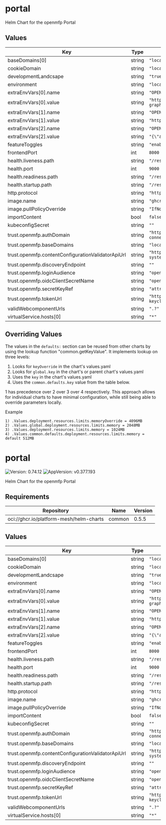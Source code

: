 # portal

Helm Chart for the openmfp Portal

## Values
| Key | Type | Default | Description |
|-----|------|---------|-------------|
| baseDomains[0] | string | `"localhost"` |  |
| cookieDomain | string | `"localhost"` |  |
| developmentLandcsape | string | `"true"` |  |
| environment | string | `"local"` |  |
| extraEnvVars[0].name | string | `"OPENMFP_PORTAL_CONTEXT_CRD_GATEWAY_API_URL"` |  |
| extraEnvVars[0].value | string | `"https://${org-subdomain}portal.dev.local:8443/api/kubernetes-graphql-gateway/root:orgs:${org-name}/graphql"` |  |
| extraEnvVars[1].name | string | `"OPENMFP_PORTAL_CONTEXT_IAM_SERVICE_API_URL"` |  |
| extraEnvVars[1].value | string | `"https://portal.dev.local:8443/iam/query"` |  |
| extraEnvVars[2].name | string | `"OPENMFP_PORTAL_CONTEXT_IAM_ENTITY_CONFIG"` |  |
| extraEnvVars[2].value | string | `"{\"account\":{\"contextProperty\":\"entityId\"}}"` |  |
| featureToggles | string | `"enableSessionAutoRefresh=true"` |  |
| frontendPort | int | `8000` |  |
| health.liveness.path | string | `"/rest/health"` |  |
| health.port | int | `9000` |  |
| health.readiness.path | string | `"/rest/health"` |  |
| health.startup.path | string | `"/rest/health"` |  |
| http.protocol | string | `"http"` |  |
| image.name | string | `"ghcr.io/platform-mesh/portal"` |  |
| image.pullPolicyOverride | string | `"IfNotPresent"` |  |
| importContent | bool | `false` |  |
| kubeconfigSecret | string | `""` |  |
| trust.openmfp.authDomain | string | `"http://localhost:8000/keycloak/realms/openmfp/protocol/openid-connect/auth"` |  |
| trust.openmfp.baseDomains | string | `"localhost"` |  |
| trust.openmfp.contentConfigurationValidatorApiUrl | string | `"http://openmfp-extension-manager-operator-server.openmfp-system.svc.cluster.local:8088/validate"` |  |
| trust.openmfp.discoveryEndpoint | string | `""` |  |
| trust.openmfp.loginAudience | string | `"openmfp"` |  |
| trust.openmfp.oidcClientSecretName | string | `"openmfp-client"` |  |
| trust.openmfp.secretKeyRef | string | `"attribute.client_secret"` |  |
| trust.openmfp.tokenUrl | string | `"http://openmfp-keycloak/keycloak/realms/openmfp/protocol/openid-connect/token"` |  |
| validWebcomponentUrls | string | `".?"` |  |
| virtualService.hosts[0] | string | `"*"` |  |

## Overriding Values

The values in the `defaults:` section can be reused from other charts by using the lookup function "common.getKeyValue". It implements lookup on three levels:

1. Looks for `keyOverride` in the chart's values.yaml
2. Looks for `global.key` in the chart's or parent chart's values.yaml
3. Uses the `key` in the chart's values.yaml
4. Uses the `common.defaults.key` value from the table below.

1 has precedence over 2 over 3 over 4 respectively. This approach allows for individual charts to have minimal configuration, while still being able to override parameters locally.

Example
```
1) .Values.deployment.resources.limits.memoryOverride = 4096MB
2) .Values.global.deployment.resources.limits.memory = 2048MB
3) .Values.deployment.resources.limits.memory = 1024MB
4) .Values.common.defaults.deployment.resources.limits.memory = default 512MB
```
# portal

![Version: 0.74.12](https://img.shields.io/badge/Version-0.74.12-informational?style=flat-square) ![AppVersion: v0.377.193](https://img.shields.io/badge/AppVersion-v0.377.193-informational?style=flat-square)

Helm Chart for the openmfp Portal

## Requirements

| Repository | Name | Version |
|------------|------|---------|
| oci://ghcr.io/platform-mesh/helm-charts | common | 0.5.5 |

## Values

| Key | Type | Default | Description |
|-----|------|---------|-------------|
| baseDomains[0] | string | `"localhost"` |  |
| cookieDomain | string | `"localhost"` |  |
| developmentLandcsape | string | `"true"` |  |
| environment | string | `"local"` |  |
| extraEnvVars[0].name | string | `"OPENMFP_PORTAL_CONTEXT_CRD_GATEWAY_API_URL"` |  |
| extraEnvVars[0].value | string | `"https://${org-subdomain}portal.dev.local:8443/api/kubernetes-graphql-gateway/root:orgs:${org-name}/graphql"` |  |
| extraEnvVars[1].name | string | `"OPENMFP_PORTAL_CONTEXT_IAM_SERVICE_API_URL"` |  |
| extraEnvVars[1].value | string | `"https://portal.dev.local:8443/iam/query"` |  |
| extraEnvVars[2].name | string | `"OPENMFP_PORTAL_CONTEXT_IAM_ENTITY_CONFIG"` |  |
| extraEnvVars[2].value | string | `"{\"account\":{\"contextProperty\":\"entityId\"}}"` |  |
| featureToggles | string | `"enableSessionAutoRefresh=true"` |  |
| frontendPort | int | `8000` |  |
| health.liveness.path | string | `"/rest/health"` |  |
| health.port | int | `9000` |  |
| health.readiness.path | string | `"/rest/health"` |  |
| health.startup.path | string | `"/rest/health"` |  |
| http.protocol | string | `"http"` |  |
| image.name | string | `"ghcr.io/platform-mesh/portal"` |  |
| image.pullPolicyOverride | string | `"IfNotPresent"` |  |
| importContent | bool | `false` |  |
| kubeconfigSecret | string | `""` |  |
| trust.openmfp.authDomain | string | `"http://localhost:8000/keycloak/realms/openmfp/protocol/openid-connect/auth"` |  |
| trust.openmfp.baseDomains | string | `"localhost"` |  |
| trust.openmfp.contentConfigurationValidatorApiUrl | string | `"http://openmfp-extension-manager-operator-server.openmfp-system.svc.cluster.local:8088/validate"` |  |
| trust.openmfp.discoveryEndpoint | string | `""` |  |
| trust.openmfp.loginAudience | string | `"openmfp"` |  |
| trust.openmfp.oidcClientSecretName | string | `"openmfp-client"` |  |
| trust.openmfp.secretKeyRef | string | `"attribute.client_secret"` |  |
| trust.openmfp.tokenUrl | string | `"http://openmfp-keycloak/keycloak/realms/openmfp/protocol/openid-connect/token"` |  |
| validWebcomponentUrls | string | `".?"` |  |
| virtualService.hosts[0] | string | `"*"` |  |


